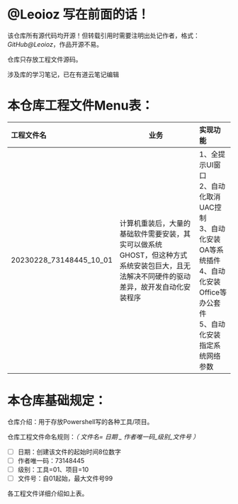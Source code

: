 
# @Leoioz 写在前面的话！

该仓库所有源代码均开源！但转载引用时需要注明出处记作者，格式：*GitHub@Leoioz*，作品开源不易。

仓库只存放工程文件源码。

涉及库的学习笔记，已在有道云笔记编辑

# 本仓库工程文件Menu表：

| 工程文件名              | 业务                                                                                                                                    | 实现功能                                                                                                                                       |
| :---------------------- | --------------------------------------------------------------------------------------------------------------------------------------- | :--------------------------------------------------------------------------------------------------------------------------------------------- |
| 20230228_73148445_10_01 | 计算机重装后，大量的基础软件需要安装，其实可以做系统GHOST，但这种方式系统安装包巨大，且无法解决不同硬件的驱动差异，故开发自动化安装程序 | 1、全提示UI窗口<br />2、自动化取消UAC控制<br />3、自动化安装OA等系统插件<br />4、自动化安装Office等办公套件<br />5、自动化安装指定系统网络参数 |

# 本仓库基础规定：

仓库介绍：用于存放Powershell写的各种工具/项目。

仓库工程文件命名规则：*（ 文件名=  日期 _ 作者唯一码_级别_文件号 ）*

* [ ] 日期：创建该文件的起始时间8位数字
* [ ] 作者唯一码：73148445
* [ ] 级别：工具=01、项目=10
* [ ] 文件号：自01起始，最大文件号99

各工程文件详细介绍如上表。
